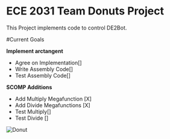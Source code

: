 ECE 2031 Team Donuts Project
=====
This Project implements code to control DE2Bot.

#Current Goals

__Implement arctangent__
* Agree on Implementation[]
* Write Assembly Code[]
* Test Assembly Code[]



__SCOMP Additions__
* Add Multiply Megafunction [X] 
* Add Divide Megafunctions [X]
* Test Multiply[]
* Test Divide []

 ![Donut](https://lh4.googleusercontent.com/-3xXcAWENdIA/U5z64AGLjgI/AAAAAAACKLE/iVDWSb99A58/w454-h488/tumblr_lmbq7fyKeu1ql3yfgo1_500.gif "Donut")
